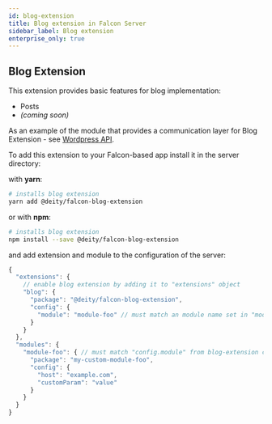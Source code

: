 ```yaml
---
id: blog-extension
title: Blog extension in Falcon Server
sidebar_label: Blog extension
enterprise_only: true
---
```


## Blog Extension

This extension provides basic features for blog implementation:

- Posts
- _(coming soon)_

As an example of the module that provides a communication layer for Blog Extension -
see [Wordpress API](/docs/2019/platform/falcon-server/api-providers#falcon-wordpress-api).

To add this extension to your Falcon-based app install it in the server directory:

with **yarn**:

```bash
# installs blog extension
yarn add @deity/falcon-blog-extension
```

or with **npm**:

```bash
# installs blog extension
npm install --save @deity/falcon-blog-extension
```

and add extension and module to the configuration of the server:

```js
{
  "extensions": {
    // enable blog extension by adding it to "extensions" object
    "blog": {
      "package": "@deity/falcon-blog-extension",
      "config": {
        "module": "module-foo" // must match an module name set in "modules" section below
      }
    }
  },
  "modules": {
    "module-foo": { // must match "config.module" from blog-extension configuration
      "package": "my-custom-module-foo",
      "config": {
        "host": "example.com",
        "customParam": "value"
      }
    }
  }
}
```
